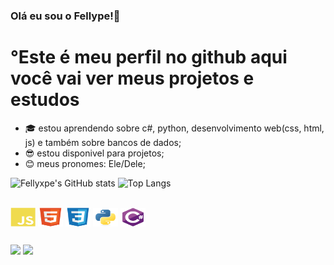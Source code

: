 ### Olá eu sou o Fellype!👋

<h1>°Este é meu perfil no github aqui você vai ver meus projetos e estudos</h1>

- 🎓 estou aprendendo sobre c#, python, desenvolvimento web(css, html, js) e também sobre bancos de dados;
- 😎 estou disponivel para projetos;
- 😊 meus pronomes: Ele/Dele;
  
![Fellyxpe's GitHub stats](https://github-readme-stats.vercel.app/api?username=Fellyxpe&show_icons=true&theme=dracula)
![Top Langs](https://github-readme-stats.vercel.app/api/top-langs/?username=Fellyxpe&hide_progress=true)


<div style="display: inline_block"><br>
  <img align="center" alt="Felly-Js" height="30" width="40" src="https://raw.githubusercontent.com/devicons/devicon/master/icons/javascript/javascript-plain.svg">
  <img align="center" alt="Felly-HTML" height="30" width="40" src="https://raw.githubusercontent.com/devicons/devicon/master/icons/html5/html5-original.svg">
  <img align="center" alt="Felly-CSS" height="30" width="40" src="https://raw.githubusercontent.com/devicons/devicon/master/icons/css3/css3-original.svg">
  <img align="center" alt="Felly-Python" height="30" width="40" src="https://raw.githubusercontent.com/devicons/devicon/master/icons/python/python-original.svg">
  <img align="center" alt="Felly-Csharp" height="30" width="40" src="https://raw.githubusercontent.com/devicons/devicon/master/icons/csharp/csharp-original.svg">
</div>
  
 ##

<a href= "https://www.youtube.com/@Fellef" target = "_blank"><img src = "https://img.shields.io/badge/YouTube-FF0000?style=for-the-badge&logo=youtube&logoColor=white"></a>
<a href= "https://www.linkedin.com/in/fellype-ferreira-948267166"><img src = "https://img.shields.io/badge/LinkedIn-0077B5?style=for-the-badge&logo=linkedin&logoColor=white"></a>

